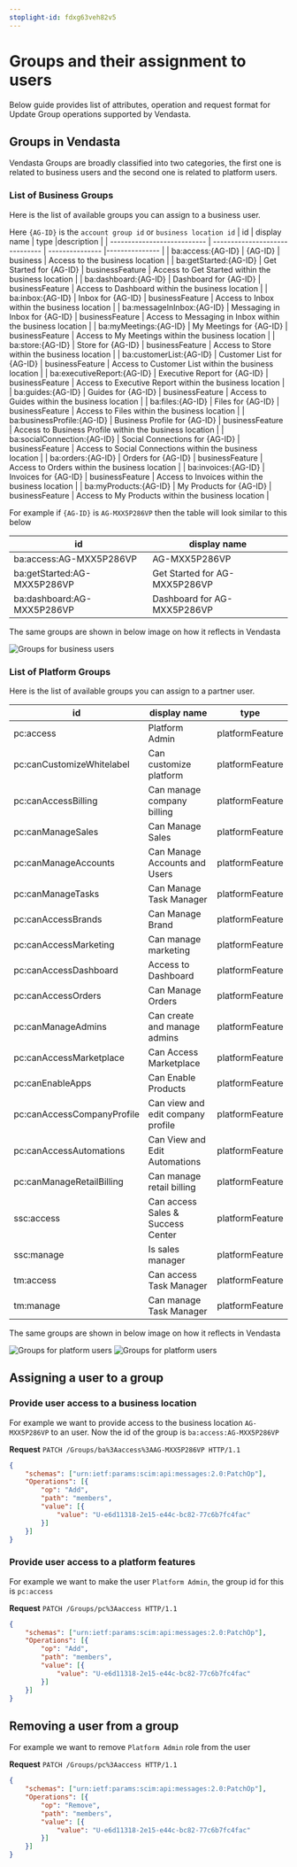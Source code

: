 ```yaml
---
stoplight-id: fdxg63veh82v5
---
```


# Groups and their assignment to users
Below guide provides list of attributes, operation and request format for Update Group operations supported by Vendasta.

## Groups in Vendasta
Vendasta Groups are broadly classified into two categories, the first one is related to business users and the second one is related to platform users.

### List of Business Groups
Here is the list of available groups you can assign to a business user.

Here `{AG-ID}` is the `account group id` or `business location id`
| id                          | display name                   | type            |description     |
| --------------------------- | ------------------------------ | --------------- |--------------- |
| ba:access:{AG-ID}           | {AG-ID}                        | business        | Access to the business location |
| ba:getStarted:{AG-ID}       | Get Started for {AG-ID}        | businessFeature | Access to Get Started within the business location |
| ba:dashboard:{AG-ID}        | Dashboard for {AG-ID}          | businessFeature | Access to Dashboard within the business location |
| ba:inbox:{AG-ID}            | Inbox for {AG-ID}              | businessFeature | Access to Inbox within the business location |
| ba:messageInInbox:{AG-ID}   | Messaging in Inbox for {AG-ID} | businessFeature | Access to Messaging in Inbox within the business location |
| ba:myMeetings:{AG-ID}       | My Meetings for {AG-ID}        | businessFeature | Access to My Meetings within the business location |
| ba:store:{AG-ID}            | Store for {AG-ID}              | businessFeature | Access to Store within the business location |
| ba:customerList:{AG-ID}     | Customer List for {AG-ID}      | businessFeature | Access to Customer List within the business location |
| ba:executiveReport:{AG-ID}  | Executive Report for {AG-ID}   | businessFeature | Access to Executive Report within the business location |
| ba:guides:{AG-ID}           | Guides for {AG-ID}             | businessFeature | Access to Guides within the business location |
| ba:files:{AG-ID}            | Files for {AG-ID}              | businessFeature | Access to Files within the business location |
| ba:businessProfile:{AG-ID}  | Business Profile for {AG-ID}   | businessFeature | Access to Business Profile within the business location |
| ba:socialConnection:{AG-ID} | Social Connections for {AG-ID} | businessFeature | Access to Social Connections within the business location |
| ba:orders:{AG-ID}           | Orders for {AG-ID}             | businessFeature | Access to Orders within the business location |
| ba:invoices:{AG-ID}         | Invoices for {AG-ID}           | businessFeature | Access to Invoices within the business location |
| ba:myProducts:{AG-ID}       | My Products for {AG-ID}        | businessFeature | Access to My Products within the business location |

For example if `{AG-ID}` is `AG-MXX5P286VP` then the table will look similar to this below

| id                          | display name                  | 
| --------------------------- | ----------------------------- | 
| ba:access:AG-MXX5P286VP     | AG-MXX5P286VP                 | 
| ba:getStarted:AG-MXX5P286VP | Get Started for AG-MXX5P286VP | 
| ba:dashboard:AG-MXX5P286VP  | Dashboard for AG-MXX5P286VP   |

The same groups are shown in below image on how it reflects in Vendasta

![Groups for business users](../../../assets/images/business-groups.png)

### List of Platform Groups
Here is the list of available groups you can assign to a partner user.
                     
| id                         | display name                      | type            |
| -------------------------- | --------------------------------- | --------------- |
| pc:access                  | Platform Admin                    | platformFeature |
| pc:canCustomizeWhitelabel  | Can customize platform            | platformFeature |
| pc:canAccessBilling        | Can manage company billing        | platformFeature |
| pc:canManageSales          | Can Manage Sales                  | platformFeature |
| pc:canManageAccounts       | Can Manage Accounts and Users     | platformFeature |
| pc:canManageTasks          | Can Manage Task Manager           | platformFeature |
| pc:canAccessBrands         | Can Manage Brand                  | platformFeature |
| pc:canAccessMarketing      | Can manage marketing              | platformFeature |
| pc:canAccessDashboard      | Access to Dashboard               | platformFeature |
| pc:canAccessOrders         | Can Manage Orders                 | platformFeature |
| pc:canManageAdmins         | Can create and manage admins      | platformFeature |
| pc:canAccessMarketplace    | Can Access Marketplace            | platformFeature |
| pc:canEnableApps           | Can Enable Products               | platformFeature |
| pc:canAccessCompanyProfile | Can view and edit company profile | platformFeature |
| pc:canAccessAutomations    | Can View and Edit Automations     | platformFeature |
| pc:canManageRetailBilling  | Can manage retail billing         | platformFeature |
| ssc:access                 | Can access Sales & Success Center | platformFeature |
| ssc:manage                 | Is sales manager                  | platformFeature |
| tm:access                  | Can access Task Manager           | platformFeature |
| tm:manage                  | Can manage Task Manager           | platformFeature |

The same groups are shown in below image on how it reflects in Vendasta

![Groups for platform users](../../../assets/images/platform-groups-1.png)
![Groups for platform users](../../../assets/images/platform-groups-2.png)

## Assigning a user to a group 
### Provide user access to a business location
For example we want to provide access to the business location `AG-MXX5P286VP` to an user. Now the id of the group is `ba:access:AG-MXX5P286VP`

**Request**
`PATCH /Groups/ba%3Aaccess%3AAG-MXX5P286VP HTTP/1.1`
```json
{
    "schemas": ["urn:ietf:params:scim:api:messages:2.0:PatchOp"],
    "Operations": [{
        "op": "Add",
        "path": "members",
        "value": [{
            "value": "U-e6d11318-2e15-e44c-bc82-77c6b7fc4fac"
        }]
    }]
}
```

### Provide user access to a platform features
For example we want to make the user `Platform Admin`, the group id for this is `pc:access`

**Request**
`PATCH /Groups/pc%3Aaccess HTTP/1.1`
```json
{
    "schemas": ["urn:ietf:params:scim:api:messages:2.0:PatchOp"],
    "Operations": [{
        "op": "Add",
        "path": "members",
        "value": [{
            "value": "U-e6d11318-2e15-e44c-bc82-77c6b7fc4fac"
        }]
    }]
}
```

## Removing a user from a group 
For example we want to remove `Platform Admin` role from the user

**Request**
`PATCH /Groups/pc%3Aaccess HTTP/1.1`
```json
{
    "schemas": ["urn:ietf:params:scim:api:messages:2.0:PatchOp"],
    "Operations": [{
        "op": "Remove",
        "path": "members",
        "value": [{
            "value": "U-e6d11318-2e15-e44c-bc82-77c6b7fc4fac"
        }]
    }]
}
```


